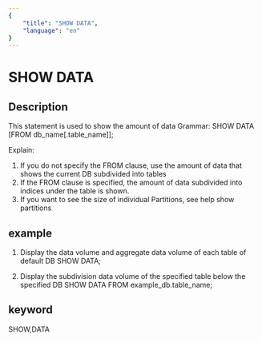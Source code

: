 ```yaml
---
{
    "title": "SHOW DATA",
    "language": "en"
}
---
```


<!-- 
Licensed to the Apache Software Foundation (ASF) under one
or more contributor license agreements.  See the NOTICE file
distributed with this work for additional information
regarding copyright ownership.  The ASF licenses this file
to you under the Apache License, Version 2.0 (the
"License"); you may not use this file except in compliance
with the License.  You may obtain a copy of the License at

  http://www.apache.org/licenses/LICENSE-2.0

Unless required by applicable law or agreed to in writing,
software distributed under the License is distributed on an
"AS IS" BASIS, WITHOUT WARRANTIES OR CONDITIONS OF ANY
KIND, either express or implied.  See the License for the
specific language governing permissions and limitations
under the License.
-->

# SHOW DATA

## Description

This statement is used to show the amount of data
Grammar:
SHOW DATA [FROM db_name[.table_name]];

Explain:

1. If you do not specify the FROM clause, use the amount of data that shows the current DB subdivided into tables
2. If the FROM clause is specified, the amount of data subdivided into indices under the table is shown.
3. If you want to see the size of individual Partitions, see help show partitions

## example

1. Display the data volume and aggregate data volume of each table of default DB
SHOW DATA;

2. Display the subdivision data volume of the specified table below the specified DB
SHOW DATA FROM example_db.table_name;

## keyword

SHOW,DATA

